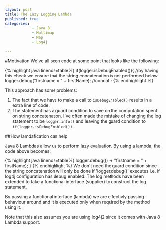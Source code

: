 ```yaml
---
layout: post
title: The Lazy Logging Lambda
published: true
categories: 
            - Java 8
            - Multimap
            - Map
            - Log4j

---
```


#Motivation
We've all seen code at some point that looks like the following:


{% highlight java linenos=table%}
if(logger.isDebugEnabled()){  //by having this check we ensure that the string concatenation is not performed below.
  logger.debug("firstname =  " + firstName); //concat
}
{% endhighlight %}

This approach has some problems:
1) The fact that we have to make a call to `isDebugEnabled()` results in a extra line of code.
2) The statement has a guard condition to save on the computation spent on string concatenation. I've often made the mistake of 
changing the log statement to be `logger.info()` and leaving the guard condition to `if(logger.isDebugEnabled())`.

##How lamdafication can help

Java 8 Lambdas allow us to perform lazy evaluation. By using a lambda, the code above becomes:

{% highlight java linenos=table%}
  logger.debug(() -> "firstname =  " + firstName);
}
{% endhighlight %}
We don't need the guard condition since the string concatenation will only be done if 'logger.debug()' executes i.e. if log4j configuration has debug enabled. The log methods have been extended to take a functional interface (supplier) to construct the log statement.

By passing a functional interface (lambda) we are effectivly passing behaviour around and it is executed only when required by the method using it.

Note that this also assumes you are using log4j2 since it comes with Java 8 Lambda support.

